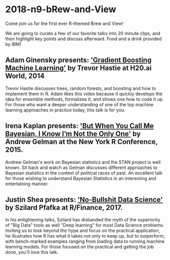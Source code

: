 # 2018-n9-bRew-and-View

Come join us for the first ever R-themed Brew and View!

We are going to curate a few of our favorite talks into 20 minute clips, and then highlight key points and discuss afterward. Food and a drink provided by IBM!


## Adam Ginensky presents: ['Gradient Boosting Machine Learning'](https://www.youtube.com/watch?v=wPqtzj5VZus) by Trevor Hastie at H20.ai World, 2014

Trevor Hastie discusses trees, random forests, and boosting and how to implement them in R. Adam likes this video because it quickly develops the idea for ensemble methods, formalizes it, and shows one how to code it up. For those who want a deeper understanding of one of the top machine learning approaches in practice today, this talk is for you.

## Irena Kaplan presents: ['But When You Call Me Bayesian, I Know I’m Not the Only One'](https://www.youtube.com/watch?v=ObS1hkOxyPA) by Andrew Gelman at the New York R Conference, 2015.

Andrew Gelman's work on Bayesian statistics and the STAN project is well known. Sit back and watch as Gelman discusses different approaches to Bayesian statistics in the context of political races of past. An excellent talk for those wishing to understand Bayesian Statistics in an interesting and entertaining manner.

## Justin Shea presents: ['No-Bullshit Data Science'](https://channel9.msdn.com/Events/RFinance/RFinance-2017/No-Bullshit-Data-Science) by Szilard Pfafka at R/Finance, 2017.

In his enlightening talks, Szilard has disbanded the myth of the superiority of "Big Data" tools as well "Deep learning" for most Data Science problems. Inviting us to look beyond the hype and focus on the practical application, he illustrates how R has what it takes not only to keep up, but to outperform, with bench-marked examples ranging from loading data to running machine learning models. For those focused on the practical and getting the job done, you'll love this talk.

